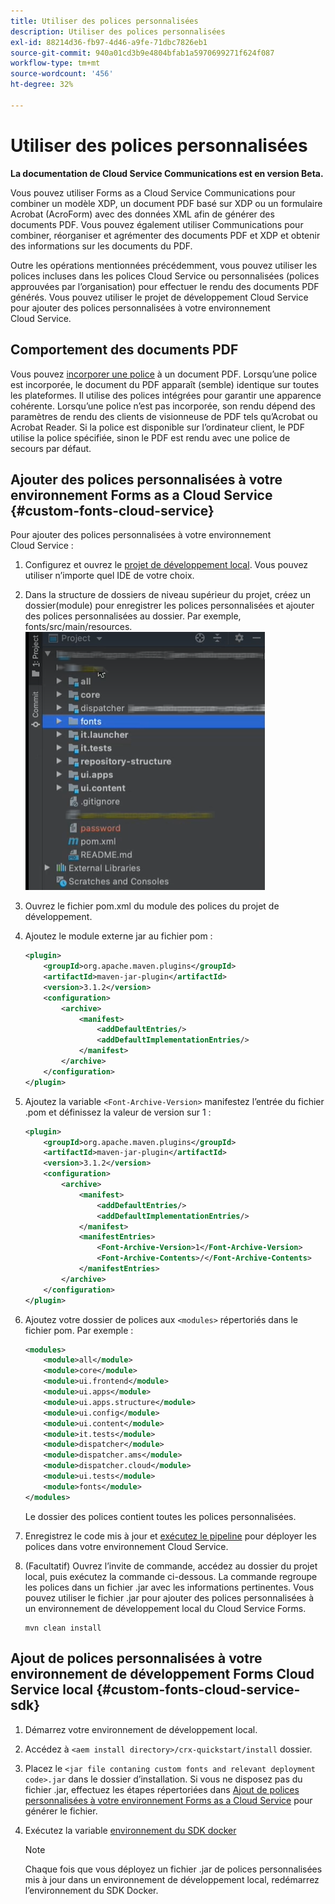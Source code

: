 ```yaml
---
title: Utiliser des polices personnalisées
description: Utiliser des polices personnalisées
exl-id: 88214d36-fb97-4d46-a9fe-71dbc7826eb1
source-git-commit: 940a01cd3b9e4804bfab1a5970699271f624f087
workflow-type: tm+mt
source-wordcount: '456'
ht-degree: 32%

---
```


# Utiliser des polices personnalisées

**La documentation de Cloud Service Communications est en version Beta.**

Vous pouvez utiliser Forms as a Cloud Service Communications pour combiner un modèle XDP, un document PDF basé sur XDP ou un formulaire Acrobat (AcroForm) avec des données XML afin de générer des documents PDF. Vous pouvez également utiliser Communications pour combiner, réorganiser et agrémenter des documents PDF et XDP et obtenir des informations sur les documents du PDF.

Outre les opérations mentionnées précédemment, vous pouvez utiliser les polices incluses dans les polices Cloud Service ou personnalisées (polices approuvées par l’organisation) pour effectuer le rendu des documents PDF générés. Vous pouvez utiliser le projet de développement Cloud Service pour ajouter des polices personnalisées à votre environnement Cloud Service.

## Comportement des documents PDF

Vous pouvez [incorporer une police](https://adobedocs.github.io/experience-manager-forms-cloud-service-developer-reference/api/sync/#tag/PDFOutputOptions) à un document PDF. Lorsqu’une police est incorporée, le document du PDF apparaît (semble) identique sur toutes les plateformes. Il utilise des polices intégrées pour garantir une apparence cohérente. Lorsqu’une police n’est pas incorporée, son rendu dépend des paramètres de rendu des clients de visionneuse de PDF tels qu’Acrobat ou Acrobat Reader. Si la police est disponible sur l’ordinateur client, le PDF utilise la police spécifiée, sinon le PDF est rendu avec une police de secours par défaut.

## Ajouter des polices personnalisées à votre environnement Forms as a Cloud Service {#custom-fonts-cloud-service}

Pour ajouter des polices personnalisées à votre environnement Cloud Service :

1. Configurez et ouvrez le [projet de développement local](setup-local-development-environment.md). Vous pouvez utiliser n’importe quel IDE de votre choix.
1. Dans la structure de dossiers de niveau supérieur du projet, créez un dossier(module) pour enregistrer les polices personnalisées et ajouter des polices personnalisées au dossier. Par exemple, fonts/src/main/resources.
   ![Dossier Polices](assets/fonts.png)

1. Ouvrez le fichier pom.xml du module des polices du projet de développement.
1. Ajoutez le module externe jar au fichier pom :

   ```xml
   <plugin>
       <groupId>org.apache.maven.plugins</groupId>
       <artifactId>maven-jar-plugin</artifactId>
       <version>3.1.2</version>
       <configuration>
           <archive>
               <manifest>
                   <addDefaultEntries/>
                   <addDefaultImplementationEntries/>
               </manifest>
           </archive>
       </configuration>
   </plugin>
   ```


1. Ajoutez la variable `<Font-Archive-Version>` manifestez l’entrée du fichier .pom et définissez la valeur de version sur 1 :

   ```xml
   <plugin>
       <groupId>org.apache.maven.plugins</groupId>
       <artifactId>maven-jar-plugin</artifactId>
       <version>3.1.2</version>
       <configuration>
           <archive>
               <manifest>
                   <addDefaultEntries/>
                   <addDefaultImplementationEntries/>
               </manifest>
               <manifestEntries>
                   <Font-Archive-Version>1</Font-Archive-Version>
                   <Font-Archive-Contents>/</Font-Archive-Contents>
               </manifestEntries> 
           </archive>
       </configuration>
   </plugin>
   ```

1. Ajoutez votre dossier de polices aux `<modules>` répertoriés dans le fichier pom. Par exemple :

   ```xml
   <modules>
       <module>all</module>
       <module>core</module>
       <module>ui.frontend</module>
       <module>ui.apps</module>
       <module>ui.apps.structure</module>
       <module>ui.config</module>
       <module>ui.content</module>
       <module>it.tests</module>
       <module>dispatcher</module>
       <module>dispatcher.ams</module>
       <module>dispatcher.cloud</module>
       <module>ui.tests</module>
       <module>fonts</module>
   </modules>
   ```

   Le dossier des polices contient toutes les polices personnalisées.

1. Enregistrez le code mis à jour et [exécutez le pipeline](/help/implementing/cloud-manager/deploy-code.md) pour déployer les polices dans votre environnement Cloud Service.

1. (Facultatif) Ouvrez l’invite de commande, accédez au dossier du projet local, puis exécutez la commande ci-dessous. La commande regroupe les polices dans un fichier .jar avec les informations pertinentes. Vous pouvez utiliser le fichier .jar pour ajouter des polices personnalisées à un environnement de développement local du Cloud Service Forms.

   ```shell
   mvn clean install
   ```

## Ajout de polices personnalisées à votre environnement de développement Forms Cloud Service local {#custom-fonts-cloud-service-sdk}

1. Démarrez votre environnement de développement local.
1. Accédez à `<aem install directory>/crx-quickstart/install` dossier.
1. Placez le `<jar file contaning custom fonts and relevant deployment code>.jar` dans le dossier d’installation. Si vous ne disposez pas du fichier .jar, effectuez les étapes répertoriées dans [Ajout de polices personnalisées à votre environnement Forms as a Cloud Service](#custom-fonts-cloud-service) pour générer le fichier.
1. Exécutez la variable [environnement du SDK docker](setup-local-development-environment.md#docker-microservices)


   >[!NOTE]
   >
   >Chaque fois que vous déployez un fichier .jar de polices personnalisées mis à jour dans un environnement de développement local, redémarrez l’environnement du SDK Docker.
